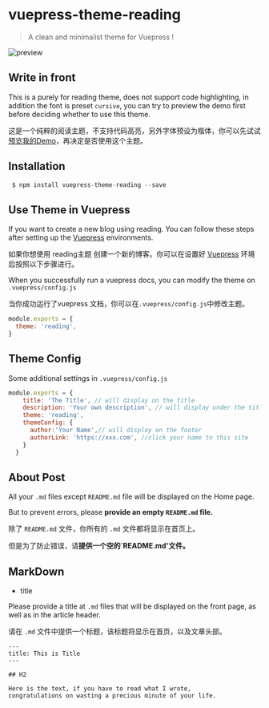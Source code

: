 
# vuepress-theme-reading

>A clean and minimalist theme for Vuepress !

![preview](https://s2.loli.net/2022/04/12/RBsjZ2nvgWYXcTh.png)

## Write in front

This is a purely for reading theme, does not support code highlighting, in addition the font is preset `cursive`, you can try to preview the demo first before deciding whether to use this theme.

这是一个纯粹的阅读主题，不支持代码高亮，另外字体预设为楷体，你可以先试试[预览我的Demo](https://reading.okarin.cn)，再决定是否使用这个主题。

## Installation

```js
 $ npm install vuepress-theme-reading --save
```


## Use Theme in Vuepress

If you want to create a new blog using reading. You can follow these steps after setting up the [Vuepress](https://www.vuepress.cn/) environments.

如果你想使用 reading主题 创建一个新的博客。你可以在设置好 [Vuepress](https://www.vuepress.cn/) 环境后按照以下步骤进行。

When you successfully run a vuepress docs, you can modify the theme on `.vuepress/config.js` 

当你成功运行了vuepress 文档，你可以在`.vuepress/config.js`中修改主题。

```js
module.exports = {
  theme: 'reading',
}
```
## Theme Config

Some additional settings in `.vuepress/config.js` 

```js
module.exports = {
    title: 'The Title', // will display on the title
    description: 'Your own description', // will display under the title
    theme: 'reading',
    themeConfig: {
      author:'Your Name',// will display on the footer
      authorLink: 'https://xxx.com', //click your name to this site
    }
  }
```


## About Post

All your `.md` files except `README.md` file will be displayed on the Home page. 

But to prevent errors, please **provide an empty `README.md` file.**

除了 `README.md` 文件，你所有的 `.md` 文件都将显示在首页上。

但是为了防止错误，请**提供一个空的`README.md'文件。**

## MarkDown

- title 

Please provide a title at `.md` files that will be displayed on the front page, as well as in the article header.

请在 `.md` 文件中提供一个标题，该标题将显示在首页，以及文章头部。

```
---
title: This is Title
---

## H2

Here is the text, if you have to read what I wrote,
congratulations on wasting a precious minute of your life.

```

